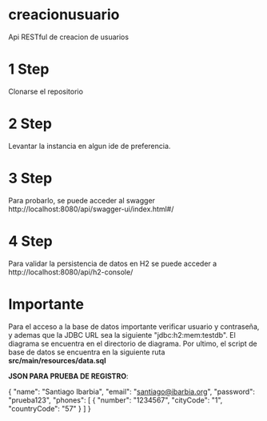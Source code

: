 # creacionusuario
Api RESTful de creacion de usuarios

# 1 Step
Clonarse el repositorio

# 2 Step
Levantar la instancia en algun ide de preferencia.

# 3 Step
Para probarlo, se puede acceder al swagger http://localhost:8080/api/swagger-ui/index.html#/

# 4 Step
Para validar la persistencia de datos en H2 se puede acceder a http://localhost:8080/api/h2-console/

# Importante
Para el acceso a la base de datos importante verificar usuario y contraseña, y ademas que la JDBC URL sea la siguiente "jdbc:h2:mem:testdb".
El diagrama se encuentra en el directorio de diagrama.
Por ultimo, el script de base de datos se encuentra en la siguiente ruta **src/main/resources/data.sql**

**JSON PARA PRUEBA DE REGISTRO**:

{
"name": "Santiago Ibarbia",
"email": "santiago@ibarbia.org",
"password": "prueba123",
"phones": [
{
"number": "1234567",
"cityCode": "1",
"countryCode": "57"
}
]
}